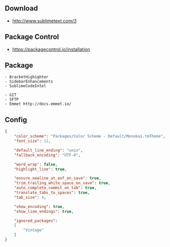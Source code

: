 ## Download
 * http://www.sublimetext.com/3 

## Package Control
 * https://packagecontrol.io/installation

## Package
```
- BracketHighighter
- SidebarEnhancements
- SublimeCodeIntel

- GIT
- SFTP
- Emmet http://docs.emmet.io/
```

## Config
```json
{
    "color_scheme": "Packages/Color Scheme - Default/Monokai.tmTheme",
    "font_size": 12,

    "default_line_ending": "unix",
    "fallback_encoding": "UTF-8",

    "word_wrap": false,
    "highlight_line": true,

    "ensure_newline_at_eof_on_save": true,
    "trim_trailing_white_space_on_save": true,
    "auto_complete_commit_on_tab": true,
    "translate_tabs_to_spaces": true,
    "tab_size": 4,

    "show_encoding": true,
    "show_line_endings": true,

    "ignored_packages":
    [
        "Vintage"
    ]
}
```
